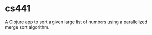 # cs441

A Clojure app to sort a given large list of numbers using a parallelized merge sort algorithm.

